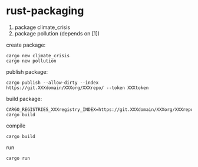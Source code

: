 # rust-packaging

1. package climate_crisis
2. package pollution (depends on [1])

create package:
```
cargo new climate_crisis
cargo new pollution
```

publish package:
```
cargo publish --allow-dirty --index https://git.XXXdomain/XXXorg/XXXrepo/ --token XXXtoken
```

build package:
```
CARGO_REGISTRIES_XXXregistry_INDEX=https://git.XXXdomain/XXXorg/XXXrepo/ cargo build
```

compile
```
cargo build
```

run
```
cargo run
```

